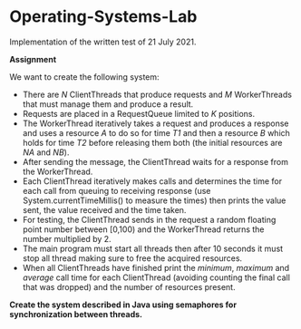# Operating-Systems-Lab
Implementation of the written test of 21 July 2021.

**Assignment**

We want to create the following system:

- There are *N* ClientThreads that produce requests and *M* WorkerThreads that must manage them and
produce a result.
- Requests are placed in a RequestQueue limited to *K* positions.
- The WorkerThread iteratively takes a request and produces a response and uses a resource *A* to do so
for time *T1* and then a resource *B* which holds for time *T2* before releasing them both (the initial resources
are *NA* and *NB*).
- After sending the message, the ClientThread waits for a response from the
WorkerThread.
- Each ClientThread iteratively makes calls and determines the time for each call
from queuing to receiving response (use System.currentTimeMillis() to measure the
times) then prints the value sent, the value received and the time taken.
- For testing, the ClientThread sends in the request a random floating point number between [0,100) and the
WorkerThread returns the number multiplied by 2.
- The main program must start all threads then after 10 seconds it must stop all
thread making sure to free the acquired resources.
- When all ClientThreads have finished print the *minimum*, *maximum* and *average* call time for each ClientThread (avoiding counting
the final call that was dropped) and the number of resources present.

**Create the system described in Java using semaphores for synchronization between threads.**
